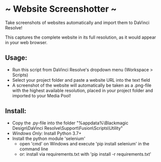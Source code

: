 # ~ Website Screenshotter ~
Take screenshots of websites automatically and import them to DaVinci Resolve!

This captures the complete website in its full resolution, as it would appear in your web browser.



## Usage:
- Run this script from DaVinci Resolve's dropdown menu (Workspace > Scripts)
- Select your project folder and paste a website URL into the text field
- A screenshot of the website will automatically be taken as a .png-file with the highest available resolution, placed in your project folder and imported to your Media Pool!

## Install:
- Copy the .py-file into the folder "%appdata%\Blackmagic Design\DaVinci Resolve\Support\Fusion\Scripts\Utility"
- *Windows Only:* Install Python 3.7+
- Install the python module 'selenium'
	- open 'cmd' on Windows and execute 'pip install selenium' in the command line
	- or: install via requirements.txt with 'pip install -r requirements.txt'
